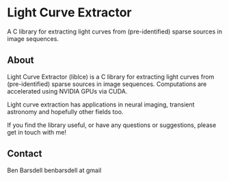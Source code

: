 Light Curve Extractor
=====================

A C library for extracting light curves from (pre-identified) sparse sources in image sequences.

About
-----
Light Curve Extractor (liblce) is a C library for extracting light curves from
(pre-identified) sparse sources in image sequences. Computations are accelerated
using NVIDIA GPUs via CUDA.

Light curve extraction has applications in neural imaging, transient
astronomy and hopefully other fields too.

If you find the library useful, or have any questions or suggestions, please
get in touch with me!

Contact
-------
Ben Barsdell
benbarsdell at gmail

